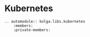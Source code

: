 # Kubernetes    

```{eval-rst}
.. automodule:: kolga.libs.kubernetes
    :members:
    :private-members:
```
